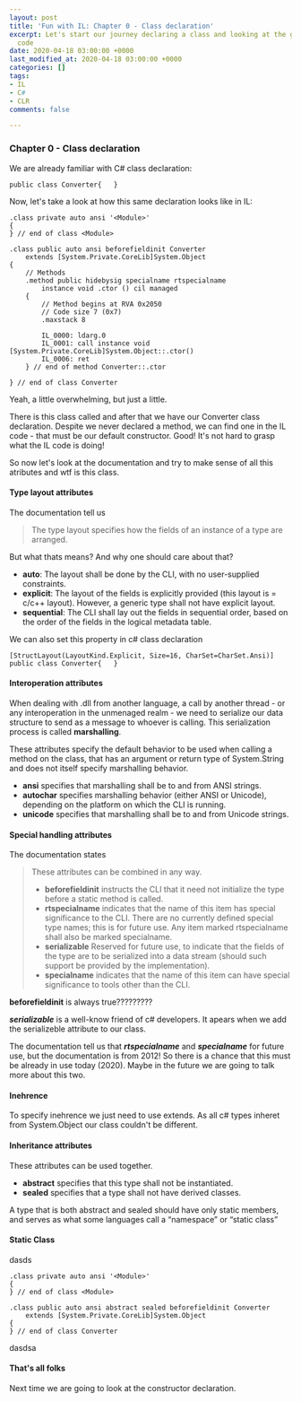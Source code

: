```yaml
---
layout: post
title: 'Fun with IL: Chapter 0 - Class declaration'
excerpt: Let's start our journey declaring a class and looking at the generated IL
  code
date: 2020-04-18 03:00:00 +0000
last_modified_at: 2020-04-18 03:00:00 +0000
categories: []
tags:
- IL
- C#
- CLR
comments: false

---
```

### Chapter 0 - Class declaration

We are already familiar with C# class declaration:

    public class Converter{   }

Now, let's take a look at how this same declaration looks like in IL:

    .class private auto ansi '<Module>'
    {
    } // end of class <Module>
    
    .class public auto ansi beforefieldinit Converter
        extends [System.Private.CoreLib]System.Object
    {
        // Methods
        .method public hidebysig specialname rtspecialname 
            instance void .ctor () cil managed 
        {
            // Method begins at RVA 0x2050
            // Code size 7 (0x7)
            .maxstack 8
    
            IL_0000: ldarg.0
            IL_0001: call instance void [System.Private.CoreLib]System.Object::.ctor()
            IL_0006: ret
        } // end of method Converter::.ctor
    
    } // end of class Converter

Yeah, a little overwhelming, but just a little.

There is this class called <module> and after that we have our Converter class declaration. Despite we never declared a method, we can find one in the IL code - that must be our default constructor. Good! It's not hard to grasp what the IL code is doing!

So now let's look at the documentation and try to make sense of all this atributes and wtf is this <Module> class.

#### <Module>

#### Type layout attributes

The documentation tell us

> The type layout specifies how the fields of an instance of a type are arranged.

But what thats means? And why one should care about that?

* **auto**: The layout shall be done by the CLI, with no user-supplied constraints.
* **explicit**: The layout of the fields is explicitly provided (this layout is = c/c++ layout). However, a generic type shall not have explicit layout.
* **sequential**: The CLI shall lay out the fields in sequential order, based on the order of the fields in the logical metadata table.

We can also set this property in c# class declaration

    [StructLayout(LayoutKind.Explicit, Size=16, CharSet=CharSet.Ansi)]
    public class Converter{   }

#### Interoperation attributes

When dealing with .dll from another language, a call by another thread - or any interoperation in the unmenaged realm - we need to serialize our data structure to send as a message to whoever is calling. This serialization process is called **marshalling**.

These attributes specify the default behavior to be used when calling a method  on the class, that has an argument or return type of System.String and does not itself specify marshalling behavior.

* **ansi** specifies that marshalling shall be to and from ANSI strings.
* **autochar** specifies marshalling behavior (either ANSI or Unicode), depending on the platform on which the CLI is running.
* **unicode** specifies that marshalling shall be to and from Unicode strings.

#### Special handling attributes

The documentation states

> These attributes can be combined in any way.
>
> * **beforefieldinit** instructs the CLI that it need not initialize the type before a static method is called.
> * **rtspecialname** indicates that the name of this item has special significance to the CLI. There are no currently defined special type names; this is for future use. Any item marked rtspecialname shall also be marked specialname.
> * **serializable** Reserved for future use, to indicate that the fields of the type are to be serialized into a data stream (should such support be provided by the implementation).
> * **specialname** indicates that the name of this item can have special significance to tools other than the CLI.

**beforefieldinit** is always true?????????

**_serializable_** is a well-know friend of c# developers. It apears when we add the serializeble attribute to our class.

The documentation tell us that **_rtspecialname_** and **_specialname_** for future use, but the documentation is from 2012! So there is a chance that this must be already in use today (2020). Maybe in the future we are going to talk more about this two.

#### Inehrence

To specify inehrence we just need to use extends. As all c# types inheret from System.Object our class couldn't be different.

#### Inheritance attributes

These attributes can be used together.

* **abstract** specifies that this type shall not be instantiated.
* **sealed** specifies that a type shall not have derived classes.

A type that is both abstract and sealed should have only static members, and serves as what some languages call a “namespace” or “static class”

#### Static Class

dasds

    .class private auto ansi '<Module>'
    {
    } // end of class <Module>
    
    .class public auto ansi abstract sealed beforefieldinit Converter
        extends [System.Private.CoreLib]System.Object
    {
    } // end of class Converter

dasdsa

#### That's all folks

Next time we are going to look at the constructor declaration.